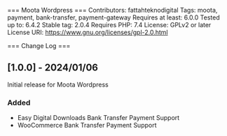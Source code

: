 === Moota Wordpress ===
Contributors: fattahteknodigital
Tags: moota, payment, bank-transfer, payment-gateway
Requires at least: 6.0.0
Tested up to: 6.4.2
Stable tag: 2.0.4
Requires PHP: 7.4
License: GPLv2 or later
License URI: https://www.gnu.org/licenses/gpl-2.0.html

=== Change Log ===
## [1.0.0] - 2024/01/06
Initial release for Moota Wordpress
### Added
- Easy Digital Downloads Bank Transfer Payment Support
- WooCommerce Bank Transfer Payment Support


